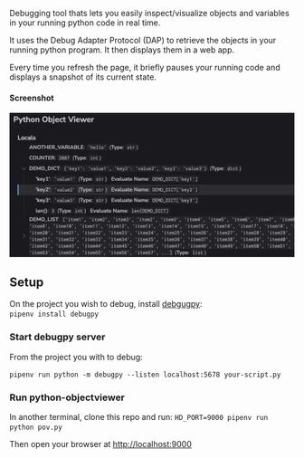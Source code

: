 Debugging tool thats lets you easily inspect/visualize objects and variables in your running python code in real time.  

It uses the Debug Adapter Protocol (DAP) to retrieve the objects in your running python program. It then displays them in a web app.  

Every time you refresh the page, it briefly pauses your running code and displays a snapshot of its current state.  


#### Screenshot
![Screenshot](screenshot.png)


## Setup
On the project you wish to debug, install [debgugpy](https://github.com/microsoft/debugpy):  
`pipenv install debugpy`



### Start debugpy server
From the project you with to debug:
```
pipenv run python -m debugpy --listen localhost:5678 your-script.py
```

### Run python-objectviewer
In another terminal, clone this repo and run:
`HD_PORT=9000 pipenv run python pov.py`

Then open your browser at [http://localhost:9000](http://localhost:9000)